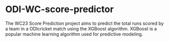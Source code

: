 # ODI-WC-score-predictor
The  WC23 Score Prediction project aims to predict the total runs scored by a team in a ODIcricket match using the XGBoost algorithm. XGBoost is a popular machine learning algorithm used for predictive modeling.
